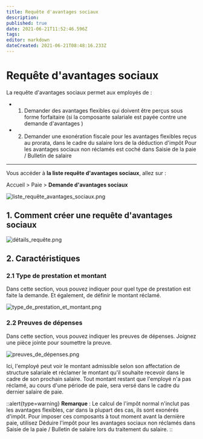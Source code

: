 ```yaml
---
title: Requête d'avantages sociaux
description: 
published: true
date: 2021-06-21T11:52:46.596Z
tags: 
editor: markdown
dateCreated: 2021-06-21T08:48:16.233Z
---
```


# Requête d'avantages sociaux

La requête d'avantages sociaux permet aux employés de :
- 1. Demander des avantages flexibles qui doivent être perçus sous forme forfaitaire (si la composante salariale est payée contre une demande d'avantages )
- 2. Demander une exonération fiscale pour les avantages flexibles reçus au prorata, dans le cadre du salaire lors de la déduction d'impôt Pour les avantages sociaux non réclamés est coché dans Saisie de la paie / Bulletin de salaire

---

Vous accéder à **la liste requête d'avantages sociaux**, allez sur :

Accueil > Paie > **Demande d'avantages sociaux**

![liste_requête_avantages_sociaux.png](/payroll/employee-benefit-claim/liste_requête_avantages_sociaux.png)

## 1. Comment créer une requête d'avantages sociaux

![détails_requête.png](/payroll/employee-benefit-claim/détails_requête.png)

## 2. Caractéristiques

### 2.1 Type de prestation et montant

Dans cette section, vous pouvez indiquer pour quel type de prestation est faite la demande. Et également, de définir le montant réclamé.

![type_de_prestation_et_montant.png](/payroll/employee-benefit-claim/type_de_prestation_et_montant.png)

### 2.2 Preuves de dépenses

Dans cette section, vous pouvez indiquer les preuves de dépenses. Joignez une pièce jointe pour soumettre la preuve.

![preuves_de_dépenses.png](/payroll/employee-benefit-claim/preuves_de_dépenses.png)

Ici, l'employé peut voir le montant admissible selon son affectation de structure salariale et réclamer le montant qu'il souhaite recevoir dans le cadre de son prochain salaire. Tout montant restant que l'employé n'a pas réclamé, au cours d'une période de paie, sera versé dans le cadre du dernier salaire de paie.

::alert{type=warning}
**Remarque** : Le calcul de l'impôt normal n'inclut pas les avantages flexibles, car dans la plupart des cas, ils sont exonérés d'impôt. Pour imposer ces composants à tout moment avant la dernière paie, utilisez Déduire l'impôt pour les avantages sociaux non réclamés dans Saisie de la paie / Bulletin de salaire lors du traitement du salaire.
::
